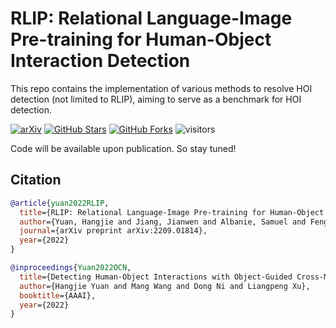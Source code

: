 # RLIP: Relational Language-Image Pre-training for Human-Object Interaction Detection
This repo contains the implementation of various methods to resolve HOI detection (not limited to RLIP), aiming to serve as a benchmark for HOI detection.

[![arXiv](https://img.shields.io/badge/arXiv-Paper-<COLOR>.svg)](https://arxiv.org/abs/2209.01814)
[![GitHub Stars](https://img.shields.io/github/stars/JacobYuan7/RLIP?style=social)](https://github.com/JacobYuan7/RLIP)
[![GitHub Forks](https://img.shields.io/github/forks/JacobYuan7/RLIP)](https://github.com/JacobYuan7/RLIP)
![visitors](https://visitor-badge.glitch.me/badge?page_id=JacobYuan7/RLIP)

Code will be available upon publication. So stay tuned!

## Citation ##
```bib
@article{yuan2022RLIP,
  title={RLIP: Relational Language-Image Pre-training for Human-Object Interaction Detection},
  author={Yuan, Hangjie and Jiang, Jianwen and Albanie, Samuel and Feng, Tao and Huang, Ziyuan and Ni, Dong and Tang, Mingqian},
  journal={arXiv preprint arXiv:2209.01814},
  year={2022}
}

@inproceedings{Yuan2022OCN,
  title={Detecting Human-Object Interactions with Object-Guided Cross-Modal Calibrated Semantics},
  author={Hangjie Yuan and Mang Wang and Dong Ni and Liangpeng Xu},
  booktitle={AAAI},
  year={2022}
}
```
